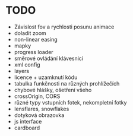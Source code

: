 # TODO #

* Závislost fov a rychlosti posunu animace
* doladit zoom
* non-linear easing
* mapky
* progress loader
* směrové ovládání klávesnicí
* xml config
* layers
* licence + uzamknutí kódu
* tabulka funkčnosti na různých prohlížečích
* chybové hlášky, ošetření všeho
* crossOrigin, CORS
* různé typy vstupních fotek, nekompletní fotky
* lensflares, snowflakes
* dotyková obrazovka
* js interface
* cardboard